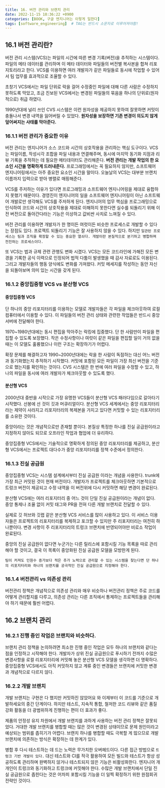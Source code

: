 ```yaml
---
title: 16. 버전 관리와 브랜치 관리
date: 2022-11-15 18:36:22 +0900
categories: [BOOK, 구글 엔지니어는 이렇게 일한다]
tags: [software_engineering]  # TAG는 반드시 소문자로 이루어져야함!
---
```


## 16.1 버전 관리란?
버전 관리 시스템(VCS)는 파일의 시간에 따른 변경 기록(버전)을 추적하는 시스템이다. 파일의 메타 데이터를 관리하며 이 메타 데이터와 파일들의 버전별 복사본을 합쳐 리포지토리라고 한다. VCS를 이용하면 여러 개발자가 같은 파일들로 동시에 작업할 수 있어서 팀 업무를 효과적으로 조율할 수 있다.

초창기 VCS에서는 파일 단위로 락을 걸어 수정중인 파일에 대해 다른 사람은 수정하지 못하도록 막았고, 조금 진보된 VCS에서는 변경된 파일들의 묶음을 하나의 단위로(원자적으로) 취급 하였다.

1990년대에 널리 쓰인 CVS 시스템은 이런 원자성을 제공하지 못하여 잘못하면 커밋이 충돌나서 변경 내역을 잃어버릴 수 있었다. __원자성을 보장하면 기존 변경이 의도치 않게 덮어써지는 사태를 막아준다.__

### 16.1.1 버전 관리가 중요한 이유
버전 관리는 엔지니어가 소스 코드와 시간의 상호작용을 관리하는 핵심 도구이다. VCS는 파일이름, 작성시각 조합을 파일 내용과 연결해주며, 동시에 마지막 동기화 지점과 리뷰 기록을 추적하는 데 필요한 메타데이터도 관리해준다. __버전 관리는 개발 작업의 한 요소인 시간을 명확하게 드러내준다.__ 프로그래밍에서는 꼭 필요하지 않지만, 소프트웨어 엔지니어링에서는 아주 중요한 요소인 시간을 말이다. 오늘날의 VCS는 대부분 브랜치 이름까지 입력으로 받아 병렬로 매핑해준다.

VCS를 주저하는 이유가 있다면 프로그래밍과 소프트웨어 엔지니어링을 제대로 융합하지 못했기 때문이다. 경영진이 엔지니어의 일을 소프트웨어 엔지니어링이 아닌 소프트웨어 개발로만 생각해도 VCS를 주저하게 된다. 엔지니어의 업무 핵심을 프로그래밍으로 인식하여 코드와 시간의 상호작용을 제대로 이해하지 못한다면 실수를 되돌리기 위해 이전 버전으로 돌아간다라는 기능은 이상하고 값비싼 사치로 느껴질 수 있다.

버전 관리를 이용하면 개발자가 한 명이든 여럿이든 비슷한 프로세스로 개발할 수 있다는 장점도 있다. 프로젝트 되돌리기 기능은 잘 사용하지 않을 수 있다. 하지만 `일관된 프로세스는 팀과 조직을 확장할 수 있는 중요한 열쇠다. 개발이란 본질적으로 분기하고 병합하며 전진하는 프로세스이다.`

또 VCS는 법과 규제 관련 관행도 변화 시켰다. VCS는 모든 코드라인에 가해진 모든 변경을 기록한 공식 이력으로 인정되어 법적 다툼이 발생했을 때 감사 자료로도 이용된다. 그리고 개발자들의 행동 양식에도 변화를 가져왔다. 커밋 메세지를 작성하는 동안 자신을 되돌아보며 의미 있는 시간을 갖게 된다.

### 16.1.2 중앙집중형 VCS vs 분산형 VCS
#### 중앙집중형 VCS
단 하나의 중앙 리포지터리를 이용하는 모델로 개발자들은 각 파일을 체크아웃하여 로컬 컴퓨터에서 이용할 수 있다. 이 파일들의 버전 관리 상태와 관련한 작업들은 반드시 중앙 서버에 전달해야 한다.

1970~1980년대에는 동시 편집을 막아주는 락킹에 집중했다. 단 한 사람만이 파일을 편집할 수 있도록 보장했다. 작은 수정사항이나 여럿이 같은 파일을 편집할 일이 거의 없을 때는 이 모델도 훌륭했으나 이런 구조는 확장하기가 어렵다.

확장 문제를 해결하고자 1990~2000년대에는 락을 한 사람이 독점하는 대신 어느 버전과 동기화했는지 추적하기 시작했다. 커밋에 포함된 모든 파일이 가장 최신 버전을 기준으로 했는지를 확인하는 것이다. CVS 시스템은 한 번에 여러 파일을 수정할 수 있고, 하나의 파일을 동시에 여러 개발자가 체크아웃할 수 있도록 했다.

#### 분산형 VCS
2000년대 중반을 시작으로 가장 유명한 VCS들이 분산형 VCS 패러다임으로 갈아타기 시작했다. 선봉에 선 것이 깃과 머큐리얼이다. 분산형 VCS 세계에서는 중앙 리포지터리라는 제약이 사라지고 리포지터리의 복제본을 가지고 있다면 커밋할 수 있는 리포지터리를 소유한 것이다.

중앙이라는 것은 개념적으로만 존재할 뿐이다. 본질상 특정한 하나를 진실 공급원이라고 지정하지 않아도 되므로 오프라인 작업과 협업에 더 유리하다.

중앙집중형 VCS에서는 기술적으로 명확하게 정의된 중앙 리포지터리를 제공하고, 분산형 VCS에서는 프로젝트 대다수가 중앙 리포지터리를 정책 수준에서 정의한다.

### 16.1.3 진실 공급원
중앙집중형 VCS는 시스템 설계에서부터 진실 공급원 이라는 개념을 사용한다. trunk에 가장 최근 커밋된 것이 현재 버전이다. 개발자가 프로젝트를 체크아웃하면 기본적으로 트렁크 버전이 제공되고 수정 내역을 이 버전위에 다시 커밋하면 해당 변경이 완료된다.

분산형 VCS에는 여러 리포지터리 중 어느 것이 단일 진실 공급원이라는 개념이 없다. 중앙 통제나 조율 없이 커밋 태그와 PR을 전혀 다른 개발 브랜치로 전달할 수 있다.

실제로 깃 허브와 깃랩 같은 분산형 VCS 서비스를 많이 사용하고 있다. 이 서비스 이용자들은 프로젝트의 리포지터리를 복제하고 포크할 수 있지만 주 리포지터리는 여전히 하나뿐이다. 변경 사항이 주 리포지터리의 트렁크 브랜치에 반영되어야만 비로소 작업이 완료된다.

중앙의 진실 공급원이 없다면 누군가는 다른 릴리스에 포함시킬 기능 목록을 따로 관리해야 할 것이고, 결국 이 목록이 중앙화된 진실 공급원 모델을 모방한게 된다.

`팀이 커져도 인원수 증가보다 적은 추가 노력으로 관리할 수 있는 시스템을 찾는다면 단 하나의 리포지터리와 하나의 브랜치를 궁극적인 진실 공급원으로 지정해야 한다.`

### 16.1.4 버전관리 vs 의존성 관리
버전관리 정책은 개념적으로 의존성 관리와 매우 비슷하나 버전관리 정책은 주로 코드를 어떻게 관리할지를 다루고, 의존성 관리는 다른 조직에서 통제하는 프로젝트들을 관리해야 하기 때문에 훨씬 어렵다.

## 16.2 브랜치 관리
### 16.2.1 진행 중인 작업은 브랜치와 비슷하다.
브랜치 관리 정책을 논의하려면 최소한 진행 중인 작업은 모두 하나의 브랜치와 같다는 점을 인정하고 시작해야 한다. 개발자가 상위 진실 공급원으로 푸시하기 전까지 수많은 변경사항을 로컬 리포지터리에 커밋해 놓은 분산형 VCS 모델을 생각하면 더 명확하다. 중앙집중형 VCS에서도 아직 커밋하지 않고 계류 중인 변경들은 브랜치에 커밋한 변경과 개념적으로 다르지 않다.

### 16.2.2 개발 브랜치
개발 브랜치는 구현은 다 했지만 커밋하진 않았어요 와 이제부터 이 코드를 기준으로 개발하세요의 중간 단계이다. 하지만 테스트, 지속적 통합, 철저한 코드 리뷰와 같은 품질 강화 활동을 더 광범위하게 진행하는 편이 더 효과가 좋다.

제품의 안정성 유지 차원에서 개발 브랜치를 과하게 사용하는 버전 관리 정책은 잘못되었다. 거대한 개발 브랜치를 병합할 때는 많은 것이 변경된 상태이므로 문제 원인이라고 예상되는 범위를 좁히기가 어렵다. 브랜치 하나를 병합할 때도 극복할 게 많으므로 개발 브랜치에 의존하는 방식은 확장하는 데 한계가 있다.

병합 후 다시 테스트하는 데 드는 노력은 무가치한 오버헤드이다. 다른 접근 방법으로 `트렁크 기반 개발이 있다.` 대신 테스트와 CI를 적극 활용하여 모든 빌드와 테스트가 항상 성공하도록 관리하며 완벽하지 않거나 테스트되지 않은 기능은 비활성화한다. 엔지니어 개개인이 트렁크와 동기화하고 트렁크에 커밋해야 한다. 수많은 개발 브랜치에서 단일 진실 공급원으로 좁힌다는 것은 어차피 포함시킬 기능을 더 일찍 확정하기 위한 원점회귀 전략인 것이다.
